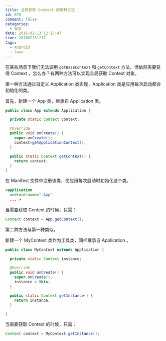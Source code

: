 ```yaml
---
title: 全局获取 Context 的两种方法
id: 670
comment: false
categories:
  - 安卓
date: 2016-02-13 12:17:47
time: 201602131217
tags:
  - Android
  - Java
---
```


在某些场景下我们无法调用 `getBaseContext` 和 `getContext` 方法，但依然需要获得 Context ，怎么办？有两种方法可以实现全局获取 Context 对象。
<!--more-->

第一种方法通过自定义 Application 类实现，Application 类是应用每次启动都会初始化的类。

首先，新建一个 App 类，继承自 Application 类。

``` java
public class App extends Application {

  private static Context context;

  @Override
  public void onCreate() {
    super.onCreate();
    context=getApplicationContext();
  }

  public static Context getContext() {
    return context;
  }
}
```

在 Manifest 文件中注册该类，使应用每次启动时初始化这个类。

``` xml
<application
  android:name=".App"
  ... >
```

当需要获取 Context 的时候，只需：

``` java
Context context = App.getContext();
```

第二种方法与第一种类似。

新建一个 MyContext 类作为工具类，同样继承自 Application 。

``` java
public class MyContext extends Application {

  private static Context instance;

  @Override
  public void onCreate() {
    super.onCreate();
    instance = this;
  }

  public static Context getInstance() {
    return instance;
  }

}
```

当需要获取 Context 的时候，只需：

``` java
Context context = MyContext.getInstance();
```